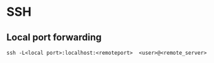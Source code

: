 # SSH

## Local port forwarding
```
ssh -L<local port>:localhost:<remoteport>  <user>@<remote_server>
```

